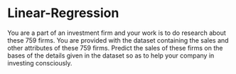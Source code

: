 # Linear-Regression
You are a part of an investment firm and your work is to do research about these 759 firms. You are provided with the dataset containing the sales and other attributes of these 759 firms. Predict the sales of these firms on the bases of the details given in the dataset so as to help your company in investing consciously.
